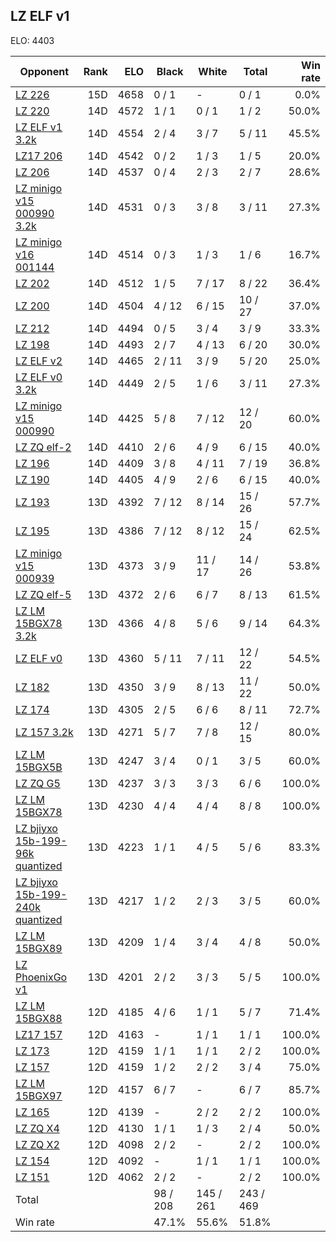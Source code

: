 ## LZ ELF v1 ##

ELO: 4403

Opponent | Rank | ELO | Black | White | Total | Win rate
---------|-----:|----:|-------|-------|-------|-------:
[LZ 226](LZ%20226.md) | 15D | 4658 | 0 / 1 | - | 0 / 1 | 0.0%
[LZ 220](LZ%20220.md) | 14D | 4572 | 1 / 1 | 0 / 1 | 1 / 2 | 50.0%
[LZ ELF v1 3.2k](LZ%20ELF%20v1%203.2k.md) | 14D | 4554 | 2 / 4 | 3 / 7 | 5 / 11 | 45.5%
[LZ17 206](LZ17%20206.md) | 14D | 4542 | 0 / 2 | 1 / 3 | 1 / 5 | 20.0%
[LZ 206](LZ%20206.md) | 14D | 4537 | 0 / 4 | 2 / 3 | 2 / 7 | 28.6%
[LZ minigo v15 000990 3.2k](LZ%20minigo%20v15%20000990%203.2k.md) | 14D | 4531 | 0 / 3 | 3 / 8 | 3 / 11 | 27.3%
[LZ minigo v16 001144](LZ%20minigo%20v16%20001144.md) | 14D | 4514 | 0 / 3 | 1 / 3 | 1 / 6 | 16.7%
[LZ 202](LZ%20202.md) | 14D | 4512 | 1 / 5 | 7 / 17 | 8 / 22 | 36.4%
[LZ 200](LZ%20200.md) | 14D | 4504 | 4 / 12 | 6 / 15 | 10 / 27 | 37.0%
[LZ 212](LZ%20212.md) | 14D | 4494 | 0 / 5 | 3 / 4 | 3 / 9 | 33.3%
[LZ 198](LZ%20198.md) | 14D | 4493 | 2 / 7 | 4 / 13 | 6 / 20 | 30.0%
[LZ ELF v2](LZ%20ELF%20v2.md) | 14D | 4465 | 2 / 11 | 3 / 9 | 5 / 20 | 25.0%
[LZ ELF v0 3.2k](LZ%20ELF%20v0%203.2k.md) | 14D | 4449 | 2 / 5 | 1 / 6 | 3 / 11 | 27.3%
[LZ minigo v15 000990](LZ%20minigo%20v15%20000990.md) | 14D | 4425 | 5 / 8 | 7 / 12 | 12 / 20 | 60.0%
[LZ ZQ elf-2](LZ%20ZQ%20elf-2.md) | 14D | 4410 | 2 / 6 | 4 / 9 | 6 / 15 | 40.0%
[LZ 196](LZ%20196.md) | 14D | 4409 | 3 / 8 | 4 / 11 | 7 / 19 | 36.8%
[LZ 190](LZ%20190.md) | 14D | 4405 | 4 / 9 | 2 / 6 | 6 / 15 | 40.0%
[LZ 193](LZ%20193.md) | 13D | 4392 | 7 / 12 | 8 / 14 | 15 / 26 | 57.7%
[LZ 195](LZ%20195.md) | 13D | 4386 | 7 / 12 | 8 / 12 | 15 / 24 | 62.5%
[LZ minigo v15 000939](LZ%20minigo%20v15%20000939.md) | 13D | 4373 | 3 / 9 | 11 / 17 | 14 / 26 | 53.8%
[LZ ZQ elf-5](LZ%20ZQ%20elf-5.md) | 13D | 4372 | 2 / 6 | 6 / 7 | 8 / 13 | 61.5%
[LZ LM 15BGX78 3.2k](LZ%20LM%2015BGX78%203.2k.md) | 13D | 4366 | 4 / 8 | 5 / 6 | 9 / 14 | 64.3%
[LZ ELF v0](LZ%20ELF%20v0.md) | 13D | 4360 | 5 / 11 | 7 / 11 | 12 / 22 | 54.5%
[LZ 182](LZ%20182.md) | 13D | 4350 | 3 / 9 | 8 / 13 | 11 / 22 | 50.0%
[LZ 174](LZ%20174.md) | 13D | 4305 | 2 / 5 | 6 / 6 | 8 / 11 | 72.7%
[LZ 157 3.2k](LZ%20157%203.2k.md) | 13D | 4271 | 5 / 7 | 7 / 8 | 12 / 15 | 80.0%
[LZ LM 15BGX5B](LZ%20LM%2015BGX5B.md) | 13D | 4247 | 3 / 4 | 0 / 1 | 3 / 5 | 60.0%
[LZ ZQ G5](LZ%20ZQ%20G5.md) | 13D | 4237 | 3 / 3 | 3 / 3 | 6 / 6 | 100.0%
[LZ LM 15BGX78](LZ%20LM%2015BGX78.md) | 13D | 4230 | 4 / 4 | 4 / 4 | 8 / 8 | 100.0%
[LZ bjiyxo 15b-199-96k quantized](LZ%20bjiyxo%2015b-199-96k%20quantized.md) | 13D | 4223 | 1 / 1 | 4 / 5 | 5 / 6 | 83.3%
[LZ bjiyxo 15b-199-240k quantized](LZ%20bjiyxo%2015b-199-240k%20quantized.md) | 13D | 4217 | 1 / 2 | 2 / 3 | 3 / 5 | 60.0%
[LZ LM 15BGX89](LZ%20LM%2015BGX89.md) | 13D | 4209 | 1 / 4 | 3 / 4 | 4 / 8 | 50.0%
[LZ PhoenixGo v1](LZ%20PhoenixGo%20v1.md) | 13D | 4201 | 2 / 2 | 3 / 3 | 5 / 5 | 100.0%
[LZ LM 15BGX88](LZ%20LM%2015BGX88.md) | 12D | 4185 | 4 / 6 | 1 / 1 | 5 / 7 | 71.4%
[LZ17 157](LZ17%20157.md) | 12D | 4163 | - | 1 / 1 | 1 / 1 | 100.0%
[LZ 173](LZ%20173.md) | 12D | 4159 | 1 / 1 | 1 / 1 | 2 / 2 | 100.0%
[LZ 157](LZ%20157.md) | 12D | 4159 | 1 / 2 | 2 / 2 | 3 / 4 | 75.0%
[LZ LM 15BGX97](LZ%20LM%2015BGX97.md) | 12D | 4157 | 6 / 7 | - | 6 / 7 | 85.7%
[LZ 165](LZ%20165.md) | 12D | 4139 | - | 2 / 2 | 2 / 2 | 100.0%
[LZ ZQ X4](LZ%20ZQ%20X4.md) | 12D | 4130 | 1 / 1 | 1 / 3 | 2 / 4 | 50.0%
[LZ ZQ X2](LZ%20ZQ%20X2.md) | 12D | 4098 | 2 / 2 | - | 2 / 2 | 100.0%
[LZ 154](LZ%20154.md) | 12D | 4092 | - | 1 / 1 | 1 / 1 | 100.0%
[LZ 151](LZ%20151.md) | 12D | 4062 | 2 / 2 | - | 2 / 2 | 100.0%
Total | | | 98 / 208 | 145 / 261 | 243 / 469 | 
Win rate| | | 47.1% | 55.6% | 51.8% | 

